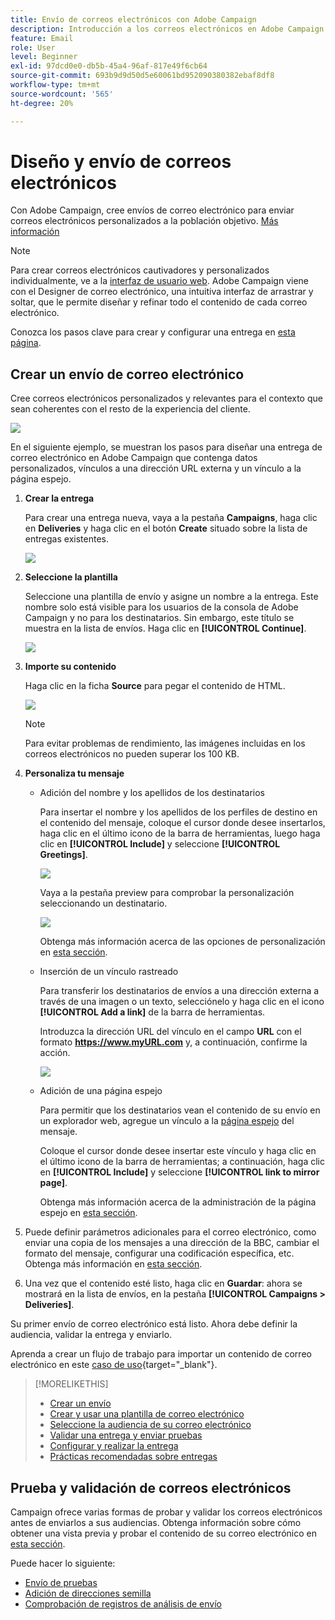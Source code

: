 ```yaml
---
title: Envío de correos electrónicos con Adobe Campaign
description: Introducción a los correos electrónicos en Adobe Campaign. Envíe correos electrónicos personalizados a un público objetivo.
feature: Email
role: User
level: Beginner
exl-id: 97dcd0e0-db5b-45a4-96af-817e49f6cb64
source-git-commit: 693b9d9d50d5e60061bd952090380382ebaf8df8
workflow-type: tm+mt
source-wordcount: '565'
ht-degree: 20%

---
```


# Diseño y envío de correos electrónicos

Con Adobe Campaign, cree envíos de correo electrónico para enviar correos electrónicos personalizados a la población objetivo. [Más información](../send/send.md)

>[!NOTE]
>
>Para crear correos electrónicos cautivadores y personalizados individualmente, ve a la [interfaz de usuario web](../start/campaign-ui.md#campaign-web-user-interface-ac-web-ui). Adobe Campaign viene con el Designer de correo electrónico, una intuitiva interfaz de arrastrar y soltar, que le permite diseñar y refinar todo el contenido de cada correo electrónico.


Conozca los pasos clave para crear y configurar una entrega en [esta página](../start/create-message.md).

## Crear un envío de correo electrónico

Cree correos electrónicos personalizados y relevantes para el contexto que sean coherentes con el resto de la experiencia del cliente.

![](assets/new-email-content.png)


En el siguiente ejemplo, se muestran los pasos para diseñar una entrega de correo electrónico en Adobe Campaign que contenga datos personalizados, vínculos a una dirección URL externa y un vínculo a la página espejo.

1. **Crear la entrega**

   Para crear una entrega nueva, vaya a la pestaña **Campaigns**, haga clic en **Deliveries** y haga clic en el botón **Create** situado sobre la lista de entregas existentes.

   ![](assets/delivery_step_1.png)

1. **Seleccione la plantilla**

   Seleccione una plantilla de envío y asigne un nombre a la entrega. Este nombre solo está visible para los usuarios de la consola de Adobe Campaign y no para los destinatarios. Sin embargo, este título se muestra en la lista de envíos. Haga clic en **[!UICONTROL Continue]**.

   ![](assets/dce_delivery_model.png)

1. **Importe su contenido**

   Haga clic en la ficha **Source** para pegar el contenido de HTML.

   ![](assets/paste-content.png)

   >[!NOTE]
   >
   >Para evitar problemas de rendimiento, las imágenes incluidas en los correos electrónicos no pueden superar los 100 KB.

1. **Personaliza tu mensaje**

   * Adición del nombre y los apellidos de los destinatarios

     Para insertar el nombre y los apellidos de los perfiles de destino en el contenido del mensaje, coloque el cursor donde desee insertarlos, haga clic en el último icono de la barra de herramientas, luego haga clic en **[!UICONTROL Include]** y seleccione **[!UICONTROL Greetings]**.

     ![](assets/include-greetings.png)

     Vaya a la pestaña preview para comprobar la personalización seleccionando un destinatario.

     ![](assets/perso-check.png)

     Obtenga más información acerca de las opciones de personalización en [esta sección](personalize.md).

   * Inserción de un vínculo rastreado

     Para transferir los destinatarios de envíos a una dirección externa a través de una imagen o un texto, selecciónelo y haga clic en el icono **[!UICONTROL Add a link]** de la barra de herramientas.

     Introduzca la dirección URL del vínculo en el campo **URL** con el formato **https://www.myURL.com** y, a continuación, confirme la acción.

     ![](assets/add-a-link.png)

   * Adición de una página espejo

     Para permitir que los destinatarios vean el contenido de su envío en un explorador web, agregue un vínculo a la [página espejo](mirror-page.md) del mensaje.

     Coloque el cursor donde desee insertar este vínculo y haga clic en el último icono de la barra de herramientas; a continuación, haga clic en **[!UICONTROL Include]** y seleccione **[!UICONTROL link to mirror page]**.

     Obtenga más información acerca de la administración de la página espejo en [esta sección](mirror-page.md#link-to-mirror-page).

1. Puede definir parámetros adicionales para el correo electrónico, como enviar una copia de los mensajes a una dirección de la BBC, cambiar el formato del mensaje, configurar una codificación específica, etc. Obtenga más información en [esta sección](email-parameters.md).

1. Una vez que el contenido esté listo, haga clic en **Guardar**: ahora se mostrará en la lista de envíos, en la pestaña **[!UICONTROL Campaigns > Deliveries]**.

Su primer envío de correo electrónico está listo. Ahora debe definir la audiencia, validar la entrega y enviarlo.

Aprenda a crear un flujo de trabajo para importar un contenido de correo electrónico en este [caso de uso](https://experienceleague.adobe.com/docs/campaign/automation/workflows/use-cases/deliveries/load-delivery-content.html){target="_blank"}.

>[!MORELIKETHIS]
>
>* [Crear un envío](../start/create-message.md)
>* [Crear y usar una plantilla de correo electrónico](create-templates.md)
>* [Seleccione la audiencia de su correo electrónico](../audiences/gs-audiences.md)
>* [Validar una entrega y enviar pruebas](preview-and-proof.md)
>* [Configurar y realizar la entrega](configure-and-send.md)
>* [Prácticas recomendadas sobre entregas](../start/delivery-best-practices.md)

## Prueba y validación de correos electrónicos

Campaign ofrece varias formas de probar y validar los correos electrónicos antes de enviarlos a sus audiencias. Obtenga información sobre cómo obtener una vista previa y probar el contenido de su correo electrónico en [esta sección](../send/preview-and-proof.md).

Puede hacer lo siguiente:

* [Envío de pruebas](preview-and-proof.md)
* [Adición de direcciones semilla](../audiences/test-profiles.md)
* [Comprobación de registros de análisis de envío](delivery-analysis.md)

